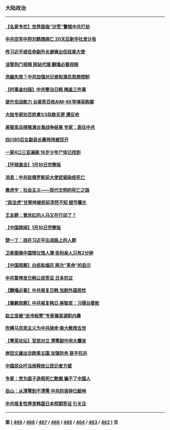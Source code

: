 ### 大陆政治
---
#### [【名家专栏】世界面临“沙荒”警惕中共打劫](../../pages/ncid277/n13904662.md?01120845) 
#### [中共空军中将刘鹤翘病亡 20天后新华社发讣告](../../pages/ncid277/n13904779.md?01120845) 
#### [传习近平或任命副外长谢锋出任驻美大使](../../pages/ncid277/n13904776.md?01120845) 
#### [油管热门视频 网站代理 翻墙必看视频](http://138.2.39.72:81/youtube.html?epic-marker?01120845)
#### [洗脑失效？中共加强对记者和演员思想控制](../../pages/ncid277/n13904552.md?01120845) 
#### [【时事金扫描】中共整治日韩 掩盖三件事](../../pages/ncid277/n13904725.md?01120845) 
#### [提升空战能力 台美签百枚AIM-9X导弹采购案](../../pages/ncid277/n13904324.md?01120845) 
#### [大陆专家劝百姓拿1/3存款买房 遭反呛](../../pages/ncid277/n13904551.md?01120845) 
#### [美智库兵棋推演台海战争结果 专家：高估中共](../../pages/ncid277/n13904396.md?01120845) 
#### [四川85后女副县长秦玲玲被双开](../../pages/ncid277/n13904560.md?01120845) 
#### [一家4口三亚溺毙 16岁少年尸体已找到](../../pages/ncid277/n13904537.md?01120845) 
#### [【环球直击】1月10日完整版](../../pages/ncid277/n13904057.md?01120845) 
#### [消息：中共驻俄罗斯前大使武韬染疫死亡](../../pages/ncid277/n13904401.md?01120845) 
#### [惠虎宇：社会主义——现代文明的死亡之路](../../pages/ncid277/n13904452.md?01120845) 
#### [“政法虎”甘荣坤被抓前浑然不知 细节曝光](../../pages/ncid277/n13904314.md?01120845) 
#### [王友群：曾庆红的人马又在行动了？](../../pages/ncid277/n13903414.md?01120845) 
#### [【中国禁闻】1月10日完整版](../../pages/ncid277/n13904072.md?01120845) 
#### [楚一丁：挡在习近平左进路上的人群](../../pages/ncid277/n13904349.md?01120845) 
#### [卫星图揭中国殡仪馆人潮 告别亲人只有2分钟](../../pages/ncid277/n13904053.md?01120845) 
#### [【中国观察】白纸和烟花 两次“革命”的启示](../../pages/ncid277/n13903798.md?01120845) 
#### [中共暂停发日韩公民签证 日本抗议](../../pages/ncid277/n13904253.md?01120845) 
#### [【翻墙必看】中共报复日韩 加剧外国担忧](../../pages/ncid277/n13904234.md?01120845) 
#### [【秦鹏观察】中共报复韩日 美智库：习侵台要败](../../pages/ncid277/n13904080.md?01120845) 
#### [赵立坚被“坐冷板凳”专家揭其调职内幕](../../pages/ncid277/n13900235.md?01120845) 
#### [吹捧马克思主义为中共续命 南大教授去世](../../pages/ncid277/n13904006.md?01120845) 
#### [【菁英论坛】官民对立 清零副作用大爆发](../../pages/ncid277/n13903992.md?01120845) 
#### [岸田文雄出访欧美五国 加强防务 联手抗共](../../pages/ncid277/n13903975.md?01120845) 
#### [中国民众吁当局释放公民记者方斌](../../pages/ncid277/n13903947.md?01120845) 
#### [专家：党为面子造假死亡数据 骗不了中国人](../../pages/ncid277/n13903998.md?01120845) 
#### [岳山：从清零到不清零 中共的丧钟已敲响](../../pages/ncid277/n13903888.md?01120845) 
#### [中共报复性停发韩国日本短期签证 引关注](../../pages/ncid277/n13903931.md?01120845) 

---
#### 第 [ [469](./469.md?01120845) / [468](./468.md?01120845) / [467](./467.md?01120845) / [466](./466.md?01120845) / [465](./465.md?01120845) / [464](./464.md?01120845) / [463](./463.md?01120845) / [462](./462.md?01120845) ] 页
